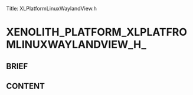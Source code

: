 Title: XLPlatformLinuxWaylandView.h


# XENOLITH_PLATFORM_XLPLATFROMLINUXWAYLANDVIEW_H_

## BRIEF

## CONTENT
